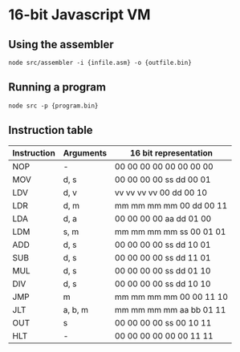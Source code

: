 # 16-bit Javascript VM

## Using the assembler

`node src/assembler -i {infile.asm} -o {outfile.bin}`

## Running a program

`node src -p {program.bin}`

## Instruction table

|Instruction|Arguments|16 bit representation    |
|-----------|---------|-------------------------|
|NOP        | -       | 00 00 00 00 00 00 00 00 |
|MOV        | d, s    | 00 00 00 00 ss dd 00 01 |
|LDV        | d, v    | vv vv vv vv 00 dd 00 10 |
|LDR        | d, m    | mm mm mm mm 00 dd 00 11 |
|LDA        | d, a    | 00 00 00 00 aa dd 01 00 |
|LDM        | s, m    | mm mm mm mm ss 00 01 01 |
|ADD        | d, s    | 00 00 00 00 ss dd 10 01 |
|SUB        | d, s    | 00 00 00 00 ss dd 11 01 |
|MUL        | d, s    | 00 00 00 00 ss dd 01 10 |
|DIV        | d, s    | 00 00 00 00 ss dd 10 10 |
|JMP        | m       | mm mm mm mm 00 00 11 10 |
|JLT        | a, b, m | mm mm mm mm aa bb 01 11 |
|OUT        | s       | 00 00 00 00 ss 00 10 11 |
|HLT        | -       | 00 00 00 00 00 00 11 11 |